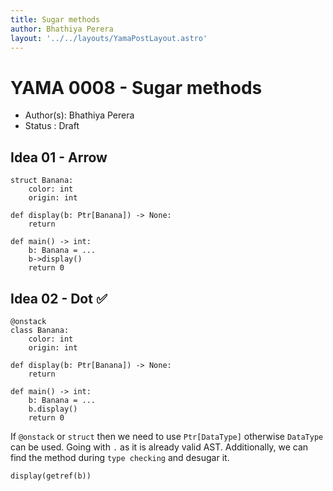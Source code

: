 ```yaml
---
title: Sugar methods
author: Bhathiya Perera
layout: '../../layouts/YamaPostLayout.astro'
---
```


# YAMA 0008 - Sugar methods

- Author(s): Bhathiya Perera
- Status   : Draft

## Idea 01 - Arrow

```yaksha
struct Banana:
    color: int
    origin: int

def display(b: Ptr[Banana]) -> None:
    return

def main() -> int:
    b: Banana = ...
    b->display()
    return 0
```

## Idea 02 - Dot ✅

```yaksha
@onstack
class Banana:
    color: int
    origin: int

def display(b: Ptr[Banana]) -> None:
    return

def main() -> int:
    b: Banana = ...
    b.display()
    return 0
```

If `@onstack` or `struct` then we need to use `Ptr[DataType]` otherwise `DataType` can be used. 
Going with `.` as it is already valid AST. Additionally, we can find the method during `type checking` and desugar it.

```yaksha
display(getref(b))
```